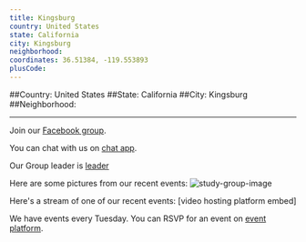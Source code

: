 ```yaml
---
title: Kingsburg
country: United States
state: California
city: Kingsburg
neighborhood: 
coordinates: 36.51384, -119.553893
plusCode:
---
```


##Country: United States
##State: California
##City: Kingsburg
##Neighborhood: 
*****
Join our [Facebook group](https://www.facebook.com/groups/free.code.camp.kingsburg).

You can chat with us on [chat app]().

Our Group leader is [leader]()

Here are some pictures from our recent events:
![study-group-image]()

Here's a stream of one of our recent events:
[video hosting platform embed]

We have events every Tuesday. You can RSVP for an event on [event platform]().
